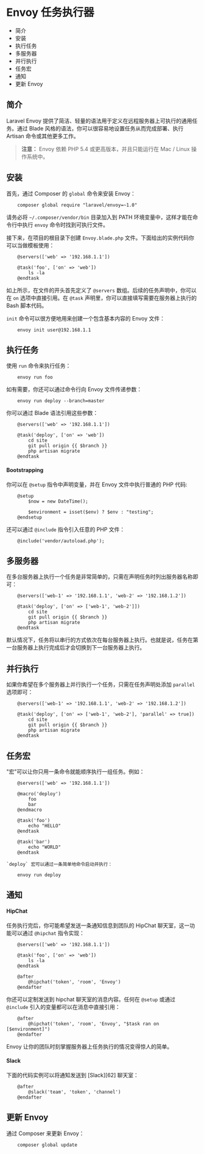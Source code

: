 # Envoy 任务执行器

* 简介
* 安装
* 执行任务
* 多服务器
* 并行执行
* 任务宏
* 通知
* 更新 Envoy

## 简介

Laravel Envoy 提供了简洁、轻量的语法用于定义在远程服务器上可执行的通用任务。通过 Blade 风格的语法，你可以很容易地设置任务从而完成部署、执行 Artisan 命令或其他更多工作。

> **注意：** Envoy 依赖 PHP 5.4 或更高版本，并且只能运行在 Mac / Linux 操作系统中。

## 安装

首先，通过 Composer 的 `global` 命令来安装 Envoy：

```
    composer global require "laravel/envoy=~1.0"
```

请务必将 `~/.composer/vendor/bin` 目录加入到 PATH 环境变量中，这样才能在命令行中执行 `envoy` 命令时找到可执行文件。

接下来，在项目的根目录下创建 `Envoy.blade.php` 文件。下面给出的实例代码你可以当做模板使用：

```
    @servers(['web' => '192.168.1.1'])

    @task('foo', ['on' => 'web'])
        ls -la
    @endtask
```

如上所示，在文件的开头首先定义了 `@servers` 数组。后续的任务声明中，你可以在 `on` 选项中直接引用。在 `@task` 声明里，你可以直接填写需要在服务器上执行的 Bash 脚本代码。

`init` 命令可以很方便地用来创建一个包含基本内容的 Envoy 文件：

```
    envoy init user@192.168.1.1
```

## 执行任务

使用 `run` 命令来执行任务：

```
    envoy run foo
```

如有需要，你还可以通过命令行向 Envoy 文件传递参数：

```
    envoy run deploy --branch=master
```

你可以通过 Blade 语法引用这些参数：

```
    @servers(['web' => '192.168.1.1'])

    @task('deploy', ['on' => 'web'])
        cd site
        git pull origin {{ $branch }}
        php artisan migrate
    @endtask
```

#### Bootstrapping

你可以在 `@setup` 指令中声明变量，并在 Envoy 文件中执行普通的 PHP 代码:

```
    @setup
        $now = new DateTime();

        $environment = isset($env) ? $env : "testing";
    @endsetup
```

还可以通过 `@include` 指令引入任意的 PHP 文件：

```
    @include('vendor/autoload.php');
```

## 多服务器

在多台服务器上执行一个任务是非常简单的，只需在声明任务时列出服务器名称即可：

```
    @servers(['web-1' => '192.168.1.1', 'web-2' => '192.168.1.2'])

    @task('deploy', ['on' => ['web-1', 'web-2']])
        cd site
        git pull origin {{ $branch }}
        php artisan migrate
    @endtask
```

默认情况下，任务将以串行的方式依次在每台服务器上执行。也就是说，任务在第一台服务器上执行完成后才会切换到下一台服务器上执行。

## 并行执行

如果你希望在多个服务器上并行执行一个任务，只需在任务声明处添加 `parallel` 选项即可：

```
    @servers(['web-1' => '192.168.1.1', 'web-2' => '192.168.1.2'])

    @task('deploy', ['on' => ['web-1', 'web-2'], 'parallel' => true])
        cd site
        git pull origin {{ $branch }}
        php artisan migrate
    @endtask
```

## 任务宏

"宏"可以让你只用一条命令就能顺序执行一组任务。例如：

```
    @servers(['web' => '192.168.1.1'])

    @macro('deploy')
        foo
        bar
    @endmacro

    @task('foo')
        echo "HELLO"
    @endtask

    @task('bar')
        echo "WORLD"
    @endtask

`deploy` 宏可以通过一条简单地命令启动并执行：

    envoy run deploy
```

## 通知

#### HipChat

任务执行完后，你可能希望发送一条通知信息到团队的 HipChat 聊天室，这一功能可以通过 `@hipchat` 指令实现：

```
    @servers(['web' => '192.168.1.1'])

    @task('foo', ['on' => 'web'])
        ls -la
    @endtask

    @after
        @hipchat('token', 'room', 'Envoy')
    @endafter
```

你还可以定制发送到 hipchat 聊天室的消息内容。任何在 `@setup` 或通过 `@include` 引入的变量都可以在消息中直接引用：

```
    @after
        @hipchat('token', 'room', 'Envoy', "$task ran on [$environment]")
    @endafter
```
Envoy 让你的团队时刻掌握服务器上任务执行的情况变得惊人的简单。

#### Slack

下面的代码实例可以将通知发送到 [Slack][62] 聊天室：

```
    @after
        @slack('team', 'token', 'channel')
    @endafter
```

## 更新 Envoy

通过 Composer 来更新 Envoy：

```
    composer global update
```